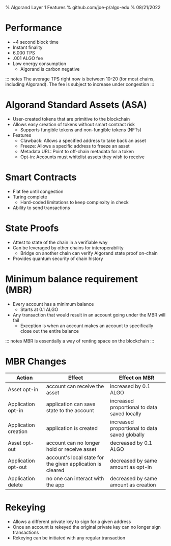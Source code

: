 % Algorand Layer 1 Features
% github.com/joe-p/algo-edu
% 08/21/2022

# Performance

* ~4 second block time
* Instant finality
* 6,000 TPS
* .001 ALGO fee
* Low energy consumption
  * Algorand is carbon negative

::: notes
The average TPS right now is between 10-20 (for most chains, including Algorand). The fee is subject to increase under congestion
:::

# Algorand Standard Assets (ASA)

* User-created tokens that are primitive to the blockchain
* Allows easy creation of tokens without smart contract risk
  * Supports fungible tokens and non-fungible tokens (NFTs)
* Features
  * Clawback: Allows a specified address to take back an asset
  * Freeze: Allows a specific address to freeze an asset
  * Metadata URL: Point to off-chain metadata for a token
  * Opt-in: Accounts must whitelist assets they wish to receive

# Smart Contracts

* Flat fee until congestion
* Turing complete
  * Hard-coded limitations to keep complexity in check
* Ability to send transactions

# State Proofs

* Attest to state of the chain in a verifiable way
* Can be leveraged by other chains for interoperability
  * Bridge on another chain can verify Algorand state proof on-chain
* Provides quantum security of chain history

# Minimum balance requirement (MBR)

* Every account has a minimum balance
  * Starts at 0.1 ALGO
* Any transaction that would result in an account going under the MBR will fail
  * Exception is when an account makes an account to specifically close out the entire balance

::: notes
MBR is essentially a way of renting space on the blockchain
:::

# MBR Changes

| Action               | Effect                                                     | Effect on MBR                                 |
| -------------------- | ---------------------------------------------------------- | --------------------------------------------- |
| Asset opt-in         | account can receive the asset                              | increased by 0.1 ALGO                         |
| Application opt-in   | application can save state to the account                  | increased proportional to data saved locally  |
| Application creation | application is created                                     | increased proportional to data saved globally |
| Asset opt-out        | account can no longer hold or receive asset                | decreased by 0.1 ALGO                         |
| Application opt-out  | account's local state for the given application is cleared | decreased by same amount as opt-in            |
| Application delete   | no one can interact with the app                           | decreased by same amount as creation          |

# Rekeying

* Allows a different private key to sign for a given address
* Once an account is rekeyed the original private key can no longer sign transactions
* Rekeying can be initiated with any regular transaction